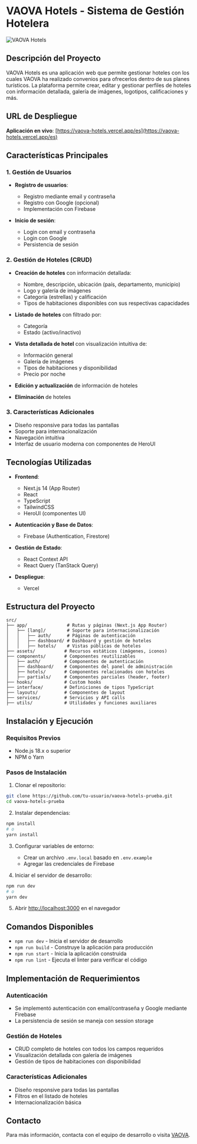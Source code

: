 # VAOVA Hotels - Sistema de Gestión Hotelera

![VAOVA Hotels](https://vaova-hotels.vercel.app/favicon.ico)

## Descripción del Proyecto

VAOVA Hotels es una aplicación web que permite gestionar hoteles con los cuales VAOVA ha realizado convenios para ofrecerlos dentro de sus planes turísticos. La plataforma permite crear, editar y gestionar perfiles de hoteles con información detallada, galería de imágenes, logotipos, calificaciones y más.

## URL de Despliegue

**Aplicación en vivo**: [https://vaova-hotels.vercel.app/es](https://vaova-hotels.vercel.app/es)

## Características Principales

### 1. Gestión de Usuarios

- **Registro de usuarios**:

  - Registro mediante email y contraseña
  - Registro con Google (opcional)
  - Implementación con Firebase

- **Inicio de sesión**:
  - Login con email y contraseña
  - Login con Google
  - Persistencia de sesión

### 2. Gestión de Hoteles (CRUD)

- **Creación de hoteles** con información detallada:

  - Nombre, descripción, ubicación (país, departamento, municipio)
  - Logo y galería de imágenes
  - Categoría (estrellas) y calificación
  - Tipos de habitaciones disponibles con sus respectivas capacidades

- **Listado de hoteles** con filtrado por:

  - Categoría
  - Estado (activo/inactivo)

- **Vista detallada de hotel** con visualización intuitiva de:

  - Información general
  - Galería de imágenes
  - Tipos de habitaciones y disponibilidad
  - Precio por noche

- **Edición y actualización** de información de hoteles

- **Eliminación** de hoteles

### 3. Características Adicionales

- Diseño responsive para todas las pantallas
- Soporte para internacionalización
- Navegación intuitiva
- Interfaz de usuario moderna con componentes de HeroUI

## Tecnologías Utilizadas

- **Frontend**:

  - Next.js 14 (App Router)
  - React
  - TypeScript
  - TailwindCSS
  - HeroUI (componentes UI)

- **Autenticación y Base de Datos**:

  - Firebase (Authentication, Firestore)

- **Gestión de Estado**:

  - React Context API
  - React Query (TanStack Query)

- **Despliegue**:
  - Vercel

## Estructura del Proyecto

```
src/
├── app/               # Rutas y páginas (Next.js App Router)
│   ├── [lang]/        # Soporte para internacionalización
│   │   ├── auth/      # Páginas de autenticación
│   │   ├── dashboard/ # Dashboard y gestión de hoteles
│   │   ├── hotels/    # Vistas públicas de hoteles
├── assets/           # Recursos estáticos (imágenes, iconos)
├── components/       # Componentes reutilizables
│   ├── auth/         # Componentes de autenticación
│   ├── dashboard/    # Componentes del panel de administración
│   ├── hotels/       # Componentes relacionados con hoteles
│   ├── partials/     # Componentes parciales (header, footer)
├── hooks/            # Custom hooks
├── interface/        # Definiciones de tipos TypeScript
├── layouts/          # Componentes de layout
├── services/         # Servicios y API calls
├── utils/            # Utilidades y funciones auxiliares
```

## Instalación y Ejecución

### Requisitos Previos

- Node.js 18.x o superior
- NPM o Yarn

### Pasos de Instalación

1. Clonar el repositorio:

```bash
git clone https://github.com/tu-usuario/vaova-hotels-prueba.git
cd vaova-hotels-prueba
```

2. Instalar dependencias:

```bash
npm install
# o
yarn install
```

3. Configurar variables de entorno:

   - Crear un archivo `.env.local` basado en `.env.example`
   - Agregar las credenciales de Firebase

4. Iniciar el servidor de desarrollo:

```bash
npm run dev
# o
yarn dev
```

5. Abrir [http://localhost:3000](http://localhost:3000) en el navegador

## Comandos Disponibles

- `npm run dev` - Inicia el servidor de desarrollo
- `npm run build` - Construye la aplicación para producción
- `npm run start` - Inicia la aplicación construida
- `npm run lint` - Ejecuta el linter para verificar el código

## Implementación de Requerimientos

### Autenticación

- Se implementó autenticación con email/contraseña y Google mediante Firebase
- La persistencia de sesión se maneja con session storage

### Gestión de Hoteles

- CRUD completo de hoteles con todos los campos requeridos
- Visualización detallada con galería de imágenes
- Gestión de tipos de habitaciones con disponibilidad

### Características Adicionales

- Diseño responsive para todas las pantallas
- Filtros en el listado de hoteles
- Internacionalización básica

## Contacto

Para más información, contacta con el equipo de desarrollo o visita [VAOVA](https://vaovatravel.com).
